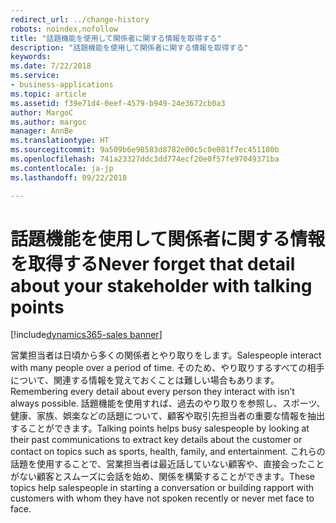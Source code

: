 ```yaml
---
redirect_url: ../change-history
robots: noindex,nofollow
title: "話題機能を使用して関係者に関する情報を取得する"
description: "話題機能を使用して関係者に関する情報を取得する"
keywords: 
ms.date: 7/22/2018
ms.service:
- business-applications
ms.topic: article
ms.assetid: f39e71d4-0eef-4579-b949-24e3672cb0a3
author: MargoC
ms.author: margoc
manager: AnnBe
ms.translationtype: HT
ms.sourcegitcommit: 9a509b6e98583d8782e00c5c0e081f7ec451180b
ms.openlocfilehash: 741a23327ddc3dd774ecf20e0f57fe97049371ba
ms.contentlocale: ja-jp
ms.lasthandoff: 09/22/2018

---
```


# <a name="never-forget-that-detail-about-your-stakeholder-with-talking-points"></a><span data-ttu-id="eb658-103">話題機能を使用して関係者に関する情報を取得する</span><span class="sxs-lookup"><span data-stu-id="eb658-103">Never forget that detail about your stakeholder with talking points</span></span>

[!include[dynamics365-sales banner](../includes/dynamics365-sales.md)]





<span data-ttu-id="eb658-104">営業担当者は日頃から多くの関係者とやり取りをします。</span><span class="sxs-lookup"><span data-stu-id="eb658-104">Salespeople interact with many people over a period of time.</span></span> <span data-ttu-id="eb658-105">そのため、やり取りするすべての相手について、関連する情報を覚えておくことは難しい場合もあります。</span><span class="sxs-lookup"><span data-stu-id="eb658-105">Remembering every detail about every person they interact with isn’t always possible.</span></span> <span data-ttu-id="eb658-106">話題機能を使用すれば、過去のやり取りを参照し、スポーツ、健康、家族、娯楽などの話題について、顧客や取引先担当者の重要な情報を抽出することができます。</span><span class="sxs-lookup"><span data-stu-id="eb658-106">Talking points helps busy salespeople by looking at their past communications to extract key details about the customer or contact on topics such as sports, health, family, and entertainment.</span></span> <span data-ttu-id="eb658-107">これらの話題を使用することで、営業担当者は最近話していない顧客や、直接会ったことがない顧客とスムーズに会話を始め、関係を構築することができます。</span><span class="sxs-lookup"><span data-stu-id="eb658-107">These topics help salespeople in starting a conversation or building rapport with customers with whom they have not spoken recently or never met face to face.</span></span> 

